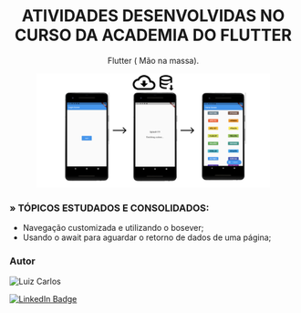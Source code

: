 <h1 align="center">ATIVIDADES DESENVOLVIDAS NO CURSO DA ACADEMIA DO FLUTTER</h1>

<p align="center"> Flutter ( Mão na massa).</p>

<p align="center">
<img width="410" height="200" src="images/logo.png"/>
</p>


### » TÓPICOS ESTUDADOS E CONSOLIDADOS:

- Navegação customizada e utilizando o bosever;
- Usando o await para aguardar o retorno de dados de uma página;
    






### Autor

<img alt="Luiz Carlos" title="Luiz Carlos" src="https://avatars.githubusercontent.com/u/29442285?s=96&v=4" height="100" width="100" />

[![LinkedIn Badge](https://img.shields.io/badge/-LUIZ_CARLOS-blue?style=flat-square&logo=Linkedin&logoColor=white&link=https://www.linkedin.com/in/luizzlcs/)](https://www.linkedin.com/in/luizzlcs/)
